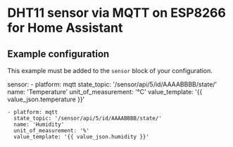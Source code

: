 # DHT11 sensor via MQTT on ESP8266 for Home Assistant

## Example configuration

This example must be added to the `sensor` block of your configuration.

  sensor:
    - platform: mqtt
      state_topic: '/sensor/api/5/id/AAAABBBB/state/'
      name: 'Temperature'
      unit_of_measurement: '°C'
      value_template: '{{ value_json.temperature }}'

    - platform: mqtt
      state_topic: '/sensor/api/5/id/AAAABBBB/state/'
      name: 'Humidity'
      unit_of_measurement: '%'
      value_template: '{{ value_json.humidity }}'
